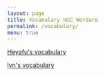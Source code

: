 ```yaml
---
layout: page
title: Vocabulary 词汇 Wordaro
permalink: /vocabulary/
menu: true
---
```


[Heyafu's vocabulary](heyafu)

[lyn's vocabulary](lyn)